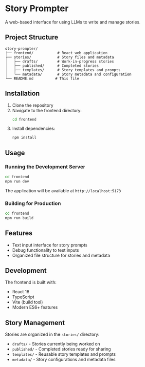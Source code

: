 # Story Prompter

A web-based interface for using LLMs to write and manage stories.

## Project Structure

```
story-prompter/
├── frontend/           # React web application
├── stories/            # Story files and metadata
│   ├── drafts/         # Work-in-progress stories
│   ├── published/      # Completed stories
│   ├── templates/      # Story templates and prompts
│   └── metadata/       # Story metadata and configuration
└── README.md          # This file
```

## Installation

1. Clone the repository
2. Navigate to the frontend directory:
   ```bash
   cd frontend
   ```
3. Install dependencies:
   ```bash
   npm install
   ```

## Usage

### Running the Development Server

```bash
cd frontend
npm run dev
```

The application will be available at `http://localhost:5173`

### Building for Production

```bash
cd frontend
npm run build
```

## Features

- Text input interface for story prompts
- Debug functionality to test inputs
- Organized file structure for stories and metadata

## Development

The frontend is built with:
- React 18
- TypeScript
- Vite (build tool)
- Modern ES6+ features

## Story Management

Stories are organized in the `stories/` directory:
- `drafts/` - Stories currently being worked on
- `published/` - Completed stories ready for sharing
- `templates/` - Reusable story templates and prompts
- `metadata/` - Story configurations and metadata files
